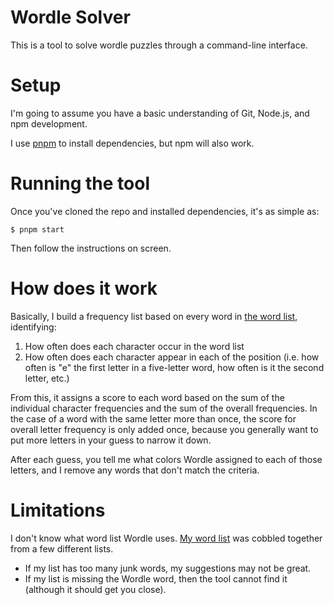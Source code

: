 # Wordle Solver

This is a tool to solve wordle puzzles through a command-line interface.

# Setup

I'm going to assume you have a basic understanding of Git, Node.js, and npm development.

I use [pnpm](https://pnpm.io/) to install dependencies, but npm will also work.

# Running the tool

Once you've cloned the repo and installed dependencies, it's as simple as:

```
$ pnpm start
```

Then follow the instructions on screen.

# How does it work

Basically, I build a frequency list based on every word in [the word list](https://github.com/kiprobinson/wordle-solver/blob/main/app/resources/word-list.txt), identifying:

1. How often does each character occur in the word list
1. How often does each character appear in each of the position (i.e. how often is "e" the first letter in a five-letter word, how often is it the second letter, etc.)

From this, it assigns a score to each word based on the sum of the individual character frequencies and the sum of the overall frequencies. In the case of a word with the same letter more than once, the score for overall letter frequency is only added once, because you generally want to put more letters in your guess to narrow it down.

After each guess, you tell me what colors Wordle assigned to each of those letters, and I remove any words that don't match the criteria.

# Limitations

I don't know what word list Wordle uses. [My word list](https://github.com/kiprobinson/wordle-solver/blob/main/app/resources/word-list.txt) was cobbled together from a few different lists.
- If my list has too many junk words, my suggestions may not be great.
- If my list is missing the Wordle word, then the tool cannot find it (although it should get you close).
